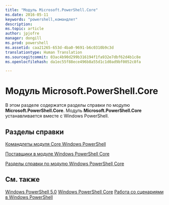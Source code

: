 ```yaml
---
title: "Модуль Microsoft.PowerShell.Core"
ms.date: 2016-05-11
keywords: "powershell,командлет"
description: 
ms.topic: article
author: jpjofre
manager: dongill
ms.prod: powershell
ms.assetid: caa21265-653d-4ba0-9691-b6c0310b9c3d
translationtype: Human Translation
ms.sourcegitcommit: 03ac4b90d299b316194f1fa932e7dbf62d4b1c8e
ms.openlocfilehash: da1ec55f88ece496b8a55d1c1d0ad9bf0052c8fa

---
```


# Модуль Microsoft.PowerShell.Core
В этом разделе содержатся разделы справки по модулю **Microsoft.PowerShell.Core**. Модуль **Microsoft.PowerShell.Core** устанавливается вместе с Windows PowerShell.

## Разделы справки
[Командлеты модуля Core Windows PowerShell](http://go.microsoft.com/fwlink/?LinkID=245857)

[Поставщики в модуле  Windows PowerShell Core](Windows-PowerShell-Core-Providers.md)

[Разделы справки по модулю Windows PowerShell Core](Windows-PowerShell-Core-About-Topics.md)

## См. также
[Windows PowerShell 5.0](Windows-PowerShell-5.0.md)
[Windows PowerShell Core](https://technet.microsoft.com/en-us/library/4b75f1e4-f327-48f3-92ab-bf5435094d41)
[Работа со сценариями в Windows PowerShell](../../getting-started/fundamental/Scripting-with-Windows-PowerShell.md)




<!--HONumber=Aug16_HO3-->


